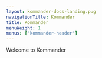 ```yaml
---
layout: kommander-docs-landing.pug
navigationTitle: Kommander
title: Kommander
menuWeight: 1
menus: ['kommander-header']
---
```


Welcome to Kommander
